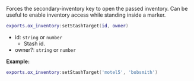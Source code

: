 Forces the secondary-inventory key to open the passed inventory. Can be useful to enable inventory access while standing inside a marker.

```lua
exports.ox_inventory:setStashTarget(id, owner)
```

* id: `string` or `number`
  * Stash id.
* owner?: `string` or `number`

**Example:**

```lua
exports.ox_inventory:setStashTarget('motel5', 'bobsmith')
```

